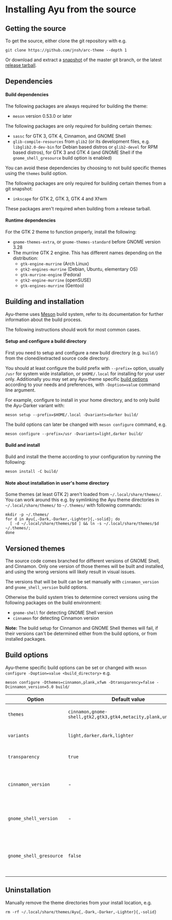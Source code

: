 # Installing Ayu from the source

## Getting the source

To get the source, either clone the git repository with e.g.

    git clone https://github.com/jnsh/arc-theme --depth 1

Or download and extract a [snapshot](https://github.com/jnsh/arc-theme/archive/master.zip) of the master git branch, or the latest [release tarball](https://github.com/jnsh/arc-theme/releases/latest).

## Dependencies

#### Build dependencies

The following packages are always required for building the theme:
* `meson` version 0.53.0 or later

The following packages are only required for building certain themes:
* `sassc` for GTK 3, GTK 4, Cinnamon, and GNOME Shell
* `glib-compile-resources` from `glib2` (or its development files, e.g. `libglib2.0-dev-bin` for Debian based distros or `glib2-devel` for RPM based distros), for GTK 3 and GTK 4 (and GNOME Shell if the `gnome_shell_gresource` build option is enabled)

You can avoid these dependencies by choosing to not build specific themes using the `themes` build option.

The following packages are only required for building certain themes from a git snapshot:
* `inkscape` for GTK 2, GTK 3, GTK 4 and Xfwm

These packages aren't required when building from a release tarball.

#### Runtime dependencies

For the GTK 2 theme to function properly, install the following:
* `gnome-themes-extra`, or `gnome-themes-standard` before GNOME version 3.28
* The murrine GTK 2 engine. This has different names depending on the distribution:
  * `gtk-engine-murrine` (Arch Linux)
  * `gtk2-engines-murrine` (Debian, Ubuntu, elementary OS)
  * `gtk-murrine-engine` (Fedora)
  * `gtk2-engine-murrine` (openSUSE)
  * `gtk-engines-murrine` (Gentoo)

## Building and installation

Ayu-theme uses [Meson](https://mesonbuild.com/) build system, refer to its documentation for further information about the build process.

The following instructions should work for most common cases.

#### Setup and configure a build directory

First you need to setup and configure a new build directory (e.g. `build/`) from the cloned/extracted source code directory.

You should at least configure the build prefix with `--prefix=` option, usually `/usr` for system wide installation, or `$HOME/.local` for installing for your user only. Additionally you may set any Ayu-theme specific [build options](#build-options) according to your needs and preferences, with `-Doption=value` command line argument.

For example, configure to install in your home directory, and to only build the Ayu-Darker variant with:

    meson setup --prefix=$HOME/.local -Dvariants=darker build/

The build options can later be changed with `meson configure` command, e.g.

    meson configure --prefix=/usr -Dvariants=light,darker build/

#### Build and install

Build and install the theme according to your configuration by running the following:

    meson install -C build/

#### Note about installation in user's home directory

Some themes (at least GTK 2) aren't loaded from `~/.local/share/themes/`. You can work around this e.g. by symlinking the Ayu theme directories in `~/.local/share/themes/` to `~/.themes/` with following commands:

    mkdir -p ~/.themes/
    for d in Ayu{,-Dark,-Darker,-Lighter}{,-solid}; do
      [ -d ~/.local/share/themes/$d ] && ln -s ~/.local/share/themes/$d ~/.themes/;
    done

## Versioned themes

The source code comes branched for different versions of GNOME Shell, and Cinnamon. Only one version of those themes will be built and installed, and using the wrong versions will likely result in visual issues.

The versions that will be built can be set manually with `cinnamon_version` and `gnome_shell_version` build options.

Otherwise the build system tries to determine correct versions using the following packages on the build environment:
* `gnome-shell` for detecting GNOME Shell version
* `cinnamon` for detecting Cinnamon version

**Note:** The build setup for Cinnamon and GNOME Shell themes will fail, if their versions can't be determined either from the build options, or from installed packages.

## Build options

Ayu-theme specific build options can be set or changed with `meson configure -Doption=value <build_directory>` e.g.

    meson configure -Dthemes=cinnamon,plank,xfwm -Dtransparency=false -Dcinnamon_version=5.0 build/

Option | Default value | Description
--- | --- | ---
`themes` | `cinnamon,gnome-shell,gtk2,gtk3,gtk4,metacity,plank,unity,xfwm` | List of themes to build
`variants` | `light,darker,dark,lighter` |  List of theme variants to build
`transparency` | `true` | Enable or disable transparency
`cinnamon_version` | - | Build Cinnamon theme for specific version
`gnome_shell_version` | - | Build GNOME Shell theme for specific version
`gnome_shell_gresource` | `false` | Compile GNOME Shell theme into a gresource file

## Uninstallation

Manually remove the theme directories from your install location, e.g.

    rm -rf ~/.local/share/themes/Ayu{,-Dark,-Darker,-Lighter}{,-solid}
